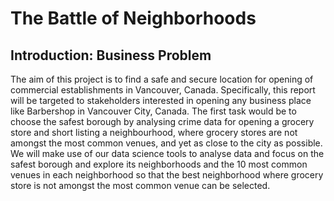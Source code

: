 # The Battle of Neighborhoods

## Introduction: Business Problem
The aim of this project is to find a safe and secure location for opening of
commercial establishments in Vancouver, Canada. Specifically, this report will
be targeted to stakeholders interested in opening any business place like
Barbershop in Vancouver City, Canada.
The first task would be to choose the safest borough by analysing crime
data for opening a grocery store and short listing a neighbourhood, where
grocery stores are not amongst the most common venues, and yet as close to
the city as possible.
We will make use of our data science tools to analyse data and focus on the
safest borough and explore its neighborhoods and the 10 most common
venues in each neighborhood so that the best neighborhood where grocery
store is not amongst the most common venue can be selected.
